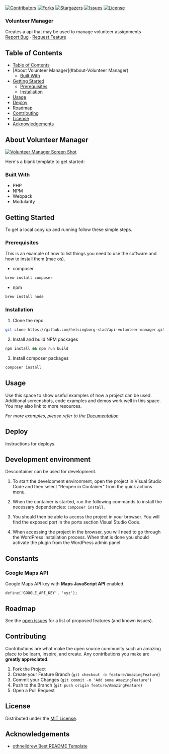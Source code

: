 <!-- SHIELDS -->
[![Contributors][contributors-shield]][contributors-url]
[![Forks][forks-shield]][forks-url]
[![Stargazers][stars-shield]][stars-url]
[![Issues][issues-shield]][issues-url]
[![License][license-shield]][license-url]

<h3>Volunteer Manager</h3>
<p>
  Creates a api that may be used to manage volunteer assignments
  <br />
  <a href="https://github.com/helsingborg-stad/api-volunteer-manager/issues">Report Bug</a>
  ·
  <a href="https://github.com/helsingborg-stad/api-volunteer-manager/issues">Request Feature</a>
</p>

## Table of Contents
- [Table of Contents](#table-of-contents)
- [About Volunteer Manager](#about-Volunteer Manager)
  - [Built With](#built-with)
- [Getting Started](#getting-started)
  - [Prerequisites](#prerequisites)
  - [Installation](#installation)
- [Usage](#usage)
- [Deploy](#deploy)
- [Roadmap](#roadmap)
- [Contributing](#contributing)
- [License](#license)
- [Acknowledgements](#acknowledgements)

## About Volunteer Manager

[![Volunteer Manager Screen Shot][product-screenshot]](https://example.com)

Here's a blank template to get started:

### Built With

* PHP
* NPM
* Webpack
* Modularity

## Getting Started

To get a local copy up and running follow these simple steps.

### Prerequisites

This is an example of how to list things you need to use the software and how to install them (mac os).
* composer
```sh
brew install composer
```
* npm
```sh
brew install node
```
### Installation

1. Clone the repo
```sh
git clone https://github.com/helsingborg-stad/api-volunteer-manager.git
```
2. Install and build NPM packages
```sh
npm install && npm run build
```
3. Install composer packages
```sh
composer install
```

## Usage

Use this space to show useful examples of how a project can be used. Additional screenshots, code examples and demos work well in this space. You may also link to more resources.

_For more examples, please refer to the [Documentation](https://example.com)_

## Deploy

Instructions for deploys.

## Development environment
Devcontainer can be used for development.

1. To start the development environment, open the project in Visual Studio Code and then select "Reopen in Container" from the quick actions menu.

1. When the container is started, run the following commands to install the necessary dependencies: `composer install`.

1. You should then be able to access the project in your browser. You will find the exposed port in the ports section Visual Studio Code.

1. When accessing the project in the browser, you will need to go through the WordPress installation process. When that is done you should activate the plugin from the WordPress admin panel.

## Constants

### Google Maps API
Google Maps API key with **Maps JavaScript API** enabled.

```
define('GOOGLE_API_KEY', 'xyz');
```

## Roadmap

See the [open issues][issues-url] for a list of proposed features (and known issues).

## Contributing

Contributions are what make the open source community such an amazing place to be learn, inspire, and create. Any contributions you make are **greatly appreciated**.

1. Fork the Project
2. Create your Feature Branch (`git checkout -b feature/AmazingFeature`)
3. Commit your Changes (`git commit -m 'Add some AmazingFeature'`)
4. Push to the Branch (`git push origin feature/AmazingFeature`)
5. Open a Pull Request

## License

Distributed under the [MIT License][license-url].

## Acknowledgements

- [othneildrew Best README Template](https://github.com/othneildrew/Best-README-Template)


<!-- MARKDOWN LINKS & IMAGES -->
<!-- https://www.markdownguide.org/basic-syntax/#reference-style-links -->
[contributors-shield]: https://img.shields.io/github/contributors/helsingborg-stad/api-volunteer-manager.svg?style=flat-square
[contributors-url]: https://github.com/helsingborg-stad/api-volunteer-manager/graphs/contributors
[forks-shield]: https://img.shields.io/github/forks/helsingborg-stad/api-volunteer-manager.svg?style=flat-square
[forks-url]: https://github.com/helsingborg-stad/api-volunteer-manager/network/members
[stars-shield]: https://img.shields.io/github/stars/helsingborg-stad/api-volunteer-manager.svg?style=flat-square
[stars-url]: https://github.com/helsingborg-stad/api-volunteer-manager/stargazers
[issues-shield]: https://img.shields.io/github/issues/helsingborg-stad/api-volunteer-manager.svg?style=flat-square
[issues-url]: https://github.com/helsingborg-stad/api-volunteer-manager/issues
[license-shield]: https://img.shields.io/github/license/helsingborg-stad/api-volunteer-manager.svg?style=flat-square
[license-url]: https://raw.githubusercontent.com/helsingborg-stad/api-volunteer-manager/master/LICENSE
[product-screenshot]: images/screenshot.png
